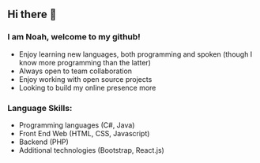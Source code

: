 ## Hi there 👋

### I am Noah, welcome to my github!

- Enjoy learning new languages, both programming and spoken (though I know more programming than the latter)
- Always open to team collaboration
- Enjoy working with open source projects
- Looking to build my online presence more

### Language Skills:
- Programming languages (C#, Java)
- Front End Web (HTML, CSS, Javascript)
- Backend (PHP)
- Additional technologies (Bootstrap, React.js)

